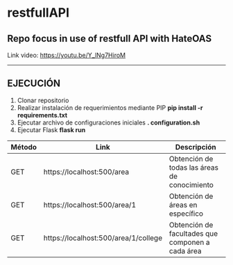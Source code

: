 # restfullAPI
Repo focus in use of restfull API with HateOAS
-----

Link video: https://youtu.be/Y_lNg7HiroM

---
EJECUCIÓN
---
1. Clonar repositorio
2. Realizar instalación de requerimientos mediante PIP **pip install -r requirements.txt**
3. Ejecutar archivo de configuraciones iniciales **. configuration.sh**
4. Ejecutar Flask **flask run**

| Método      | Link | Descripción |
| ----------- | ----------- | ----------- |
| GET      | https://localhost:500/area       | Obtención de todas las áreas de conocimiento |
| GET   | https://localhost:500/area/1        | Obtención de áreas en específico |
| GET   | https://localhost:500/area/1/college     | Obtención de facultades que componen a cada área |
